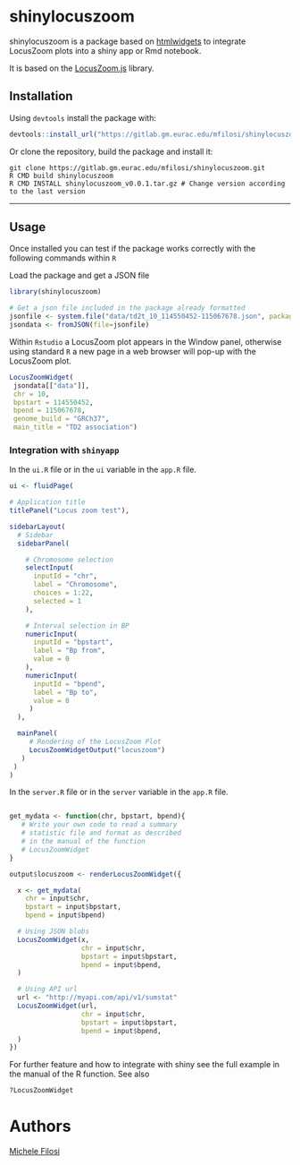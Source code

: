 # shinylocuszoom

shinylocuszoom is a package based on [htmlwidgets](https://www.htmlwidgets.org/) to integrate LocusZoom plots into a shiny app or Rmd notebook.

It is based on the [LocusZoom.js](https://statgen.github.io/locuszoom) library.

## Installation 

Using `devtools` install the package with:

```r
devtools::install_url("https://gitlab.gm.eurac.edu/mfilosi/shinylocuszoom.git")
```

Or clone the repository, build the package and install it:

```
git clone https://gitlab.gm.eurac.edu/mfilosi/shinylocuszoom.git
R CMD build shinylocuszoom
R CMD INSTALL shinylocuszoom_v0.0.1.tar.gz # Change version according to the last version
```
----- 

## Usage

Once installed you can test if the package works correctly with the following commands within `R`

Load the package and get a JSON file
```r
library(shinylocuszoom)

# Get a json file included in the package already formatted
jsonfile <- system.file("data/td2t_10_114550452-115067678.json", package="shinylocuszoom")
jsondata <- fromJSON(file=jsonfile)
```

Within `Rstudio` a LocusZoom plot appears in the Window panel, otherwise using standard `R` a new page in
a web browser will pop-up with the LocusZoom plot.

```r
LocusZoomWidget(
 jsondata[["data"]],
 chr = 10,
 bpstart = 114550452,
 bpend = 115067678,
 genome_build = "GRCh37",
 main_title = "TD2 association")
```

### Integration with `shinyapp`

In the `ui.R` file or in the `ui` variable in the `app.R` file.

```r
ui <- fluidPage(

# Application title
titlePanel("Locus zoom test"),

sidebarLayout(
  # Sidebar 
  sidebarPanel(

    # Chromosome selection
    selectInput(
      inputId = "chr",
      label = "Chromosome",
      choices = 1:22,
      selected = 1
    ),

    # Interval selection in BP
    numericInput(
      inputId = "bpstart",
      label = "Bp from",
      value = 0
    ),
    numericInput(
      inputId = "bpend",
      label = "Bp to",
      value = 0
     )
  ),

  mainPanel(
     # Rendering of the LocusZoom Plot
     LocusZoomWidgetOutput("locuszoom")
   )
 )
)

```

In the `server.R` file or in the `server` variable in the `app.R` file.

```r

get_mydata <- function(chr, bpstart, bpend){
   # Write your own code to read a summary
   # statistic file and format as described
   # in the manual of the function 
   # LocusZoomWidget
}

output$locuszoom <- renderLocusZoomWidget({

  x <- get_mydata(
    chr = input$chr,
    bpstart = input$bpstart,
    bpend = input$bpend)

  # Using JSON blobs
  LocusZoomWidget(x,
                  chr = input$chr,
                  bpstart = input$bpstart,
                  bpend = input$bpend,
  )

  # Using API url
  url <- "http://myapi.com/api/v1/sumstat"
  LocusZoomWidget(url,
                  chr = input$chr,
                  bpstart = input$bpstart,
                  bpend = input$bpend,
  )
})

```

For further feature and how to integrate with shiny see the full example in the manual of the R function.
See also

```r
?LocusZoomWidget
```

# Authors 
[Michele Filosi](mailto:michele.filosi@eurac.edu)


